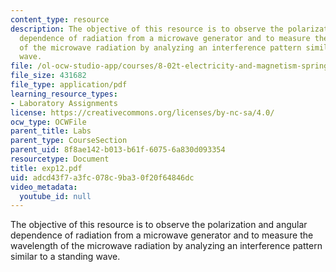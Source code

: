 ```yaml
---
content_type: resource
description: The objective of this resource is to observe the polarization and angular
  dependence of radiation from a microwave generator and to measure the wavelength
  of the microwave radiation by analyzing an interference pattern similar to a standing
  wave.
file: /ol-ocw-studio-app/courses/8-02t-electricity-and-magnetism-spring-2005/adcd43f7a3fc078c9ba30f20f64846dc_exp12.pdf
file_size: 431682
file_type: application/pdf
learning_resource_types:
- Laboratory Assignments
license: https://creativecommons.org/licenses/by-nc-sa/4.0/
ocw_type: OCWFile
parent_title: Labs
parent_type: CourseSection
parent_uid: 8f8ae142-b013-b61f-6075-6a830d093354
resourcetype: Document
title: exp12.pdf
uid: adcd43f7-a3fc-078c-9ba3-0f20f64846dc
video_metadata:
  youtube_id: null
---
```

The objective of this resource is to observe the polarization and angular dependence of radiation from a microwave generator and to measure the wavelength of the microwave radiation by analyzing an interference pattern similar to a standing wave.